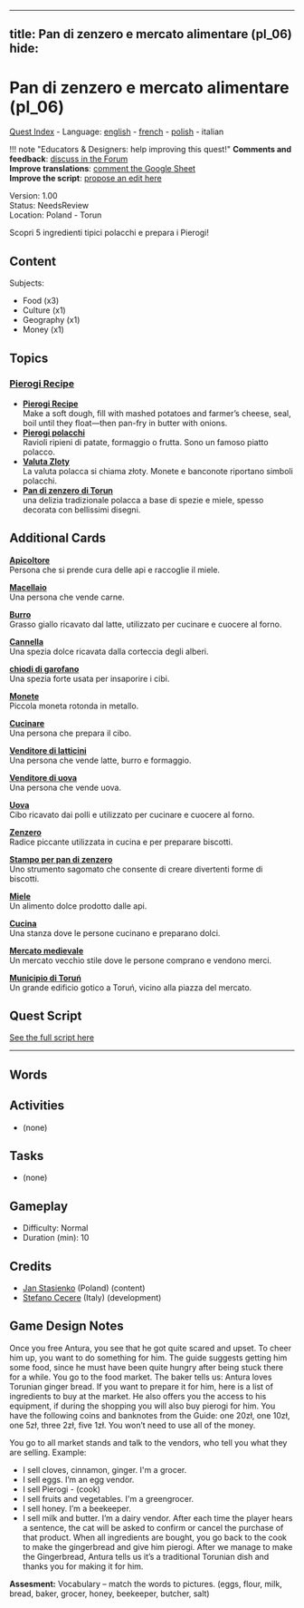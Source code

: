 
---
title: Pan di zenzero e mercato alimentare (pl_06)
hide:
---

# Pan di zenzero e mercato alimentare (pl_06)
[Quest Index](./index.it.md) - Language: [english](./pl_06.md) - [french](./pl_06.fr.md) - [polish](./pl_06.pl.md) - italian

!!! note "Educators & Designers: help improving this quest!"
    **Comments and feedback**: [discuss in the Forum](https://antura.discourse.group/t/pl-06-gingerbread-food-market/37/1)  
    **Improve translations**: [comment the Google Sheet](https://docs.google.com/spreadsheets/d/1FPFOy8CHor5ArSg57xMuPAG7WM27-ecDOiU-OmtHgjw/edit?gid=1211829352#gid=1211829352)  
    **Improve the script**: [propose an edit here](https://github.com/vgwb/Antura/blob/main/Assets/_discover/_quests/PL_06%20Torun%20Market/PL_06%20Torun%20Market%20-%20Yarn%20Script.yarn)  

Version: 1.00  
Status: NeedsReview  
Location: Poland - Torun

Scopri 5 ingredienti tipici polacchi e prepara i Pierogi!

## Content
Subjects: 

  - Food (x3)
  - Culture (x1)
  - Geography (x1)
  - Money (x1)

## Topics
### [Pierogi Recipe](./../topics/index.md#pierogi)

  - **[Pierogi Recipe](./../cards/index.md#pierogi_recipe)**  
    Make a soft dough, fill with mashed potatoes and farmer’s cheese, seal, boil until they float—then pan-fry in butter with onions.  
  - **[Pierogi polacchi](./../cards/index.md#pierogi)**  
    Ravioli ripieni di patate, formaggio o frutta. Sono un famoso piatto polacco.  
  - **[Valuta Zloty](./../cards/index.md#currency_zloty)**  
    La valuta polacca si chiama złoty. Monete e banconote riportano simboli polacchi.  
  - **[Pan di zenzero di Torun](./../cards/index.md#gingerbread)**  
    una delizia tradizionale polacca a base di spezie e miele, spesso decorata con bellissimi disegni.  

## Additional Cards
**[Apicoltore](./../cards/index.md#beekeeper)**  
Persona che si prende cura delle api e raccoglie il miele.  

**[Macellaio](./../cards/index.md#butcher)**  
Una persona che vende carne.  

**[Burro](./../cards/index.md#butter)**  
Grasso giallo ricavato dal latte, utilizzato per cucinare e cuocere al forno.  

**[Cannella](./../cards/index.md#cinnamon)**  
Una spezia dolce ricavata dalla corteccia degli alberi.  

**[chiodi di garofano](./../cards/index.md#cloves)**  
Una spezia forte usata per insaporire i cibi.  

**[Monete](./../cards/index.md#coins)**  
Piccola moneta rotonda in metallo.  

**[Cucinare](./../cards/index.md#cook)**  
Una persona che prepara il cibo.  

**[Venditore di latticini](./../cards/index.md#dairy_vendor)**  
Una persona che vende latte, burro e formaggio.  

**[Venditore di uova](./../cards/index.md#egg_vendor)**  
Una persona che vende uova.  

**[Uova](./../cards/index.md#eggs)**  
Cibo ricavato dai polli e utilizzato per cucinare e cuocere al forno.  

**[Zenzero](./../cards/index.md#ginger)**  
Radice piccante utilizzata in cucina e per preparare biscotti.  

**[Stampo per pan di zenzero](./../cards/index.md#gingerbread_mold)**  
Uno strumento sagomato che consente di creare divertenti forme di biscotti.  

**[Miele](./../cards/index.md#honey)**  
Un alimento dolce prodotto dalle api.  

**[Cucina](./../cards/index.md#kitchen)**  
Una stanza dove le persone cucinano e preparano dolci.  

**[Mercato medievale](./../cards/index.md#medieval_market)**  
Un mercato vecchio stile dove le persone comprano e vendono merci.  

**[Municipio di Toruń](./../cards/index.md#torun_town_hall)**  
Un grande edificio gotico a Toruń, vicino alla piazza del mercato.  

## Quest Script

[See the full script here](./pl_06-script.it.md)

---

## Words
## Activities
- (none)

## Tasks
- (none)
## Gameplay
- Difficulty: Normal
- Duration (min): 10
## Credits
- [Jan Stasienko](mailto:jan.stasienko@dsw.edu.pl) (Poland) (content)
- [Stefano Cecere](https://stefanocecere.com) (Italy) (development)

## Game Design Notes

Once you free Antura, you see that he got quite scared and upset. To cheer him up, you want to do something for him. The guide suggests getting him some food, since he must have been quite hungry after being stuck there for a while. You go to the food market.
The baker tells us: Antura loves Torunian ginger bread. If you want to prepare it for him, here is a list of ingredients to buy at the market. He also offers you the access to his equipment, if during the shopping you will also buy pierogi for him. You have the following coins and banknotes from the Guide: one 20zł, one 10zł, one 5zł, three 2zł, five 1zł. You won’t need to use all of the money.

You go to all market stands and talk to the vendors, who tell you what they are selling.
Example:

- I sell cloves, cinnamon, ginger. I'm a grocer.
- I sell eggs. I’m an egg vendor.
- I sell Pierogi - (cook)
- I sell fruits and vegetables. I'm a greengrocer.
- I sell honey. I’m a beekeeper.
- I sell milk and butter. I’m a dairy vendor.
After each time the player hears a sentence, the cat will be asked to confirm or cancel the purchase of that product.
When all ingredients are bought, you go back to the cook to make the gingerbread and give him pierogi.
After we manage to make the Gingerbread, Antura tells us it’s a traditional Torunian dish and thanks you for making it for him.

**Assesment:**
Vocabulary – match the words to pictures. (eggs, flour, milk, bread, baker, grocer, honey, beekeeper, butcher, salt)

